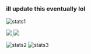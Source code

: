 ### ill update this eventually lol

![stats1](https://github-readme-stats.vercel.app/api?username=kevenson1103&theme=tokyonight)

<a href="https://github.com/jstrieb/github-stats">
<img src="https://github.com/kevenson1103/github-stats/blob/master/generated/overview.svg#gh-dark-mode-only" />
<img src="https://github.com/kevenson1103/github-stats/blob/master/generated/languages.svg#gh-dark-mode-only" />
</a>

![stats2](https://raw.githubusercontent.com/kevenson1103/myghstats/master/generated/overview.svg?token=GHSAT0AAAAAABQZGSSZKDUOJBQHCJ3F3KQIYWYY5CA)
![stats3](https://raw.githubusercontent.com/kevenson1103/myghstats/master/generated/languages.svg?token=GHSAT0AAAAAABQZGSSYU5OZ3AHJOPDKTVCOYWYY5XQ)

<!--
**kevenson1103/kevenson1103** is a ✨ _special_ ✨ repository because its `README.md` (this file) appears on your GitHub profile.

Here are some ideas to get you started:

- 🔭 I’m currently working on ...
- 🌱 I’m currently learning ...
- 👯 I’m looking to collaborate on ...
- 🤔 I’m looking for help with ...
- 💬 Ask me about ...
- 📫 How to reach me: ...
- 😄 Pronouns: ...
- ⚡ Fun fact: ...

![stats](https://github-readme-stats.vercel.app/api?username=kevenson1103&theme=tokyonight)

-->
